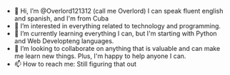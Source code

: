 - 👋 Hi, I’m @Overlord121312 (call me Overlord) I can speak fluent english and spanish, and I'm from Cuba
- 👀 I’m interested in everything related to technology and programming.
- 🌱 I’m currently learning everything I can, but I'm starting with Python and Web Developteng languages.
- 💞️ I’m looking to collaborate on anything that is valuable and can make me learn new things. Plus, I'm happy to help anyone I can.
- 📫 How to reach me: Still figuring that out
